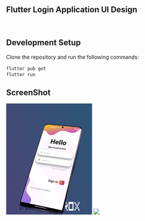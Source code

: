 ## Flutter Login Application UI Design 


<br>

## Development Setup
Clone the repository and run the following commands:
```
flutter pub get
flutter run
```

## ScreenShot

<img src="assets/images/5.png" height="300" />&nbsp;<img src="assets/images/untitled.gif" height="500em" />

